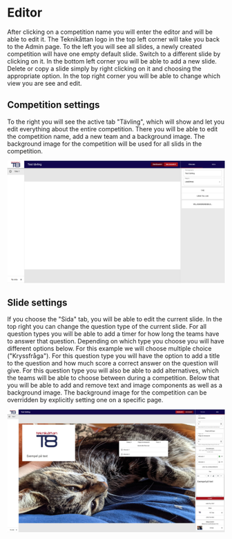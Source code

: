 # Editor

After clicking on a competition name you will enter the editor and will be able to edit it.
The Teknikåttan logo in the top left corner will take you back to the Admin page.
To the left you will see all slides, a newly created competition will have one empty default slide.
Switch to a different slide by clicking on it.
In the bottom left corner you will be able to add a new slide.
Delete or copy a slide simply by right clicking on it and choosing the appropriate option.
In the top right corner you will be able to change which view you are see and edit.

## Competition settings

To the right you will see the active tab "Tävling", which will show and let you edit everything about the entire competition.
There you will be able to edit the competition name, add a new team and a background image.
The background image for the competition will be used for all slids in the competition.

![Editor with competition tab open](../_static/editor_competition.png)

## Slide settings

If you choose the "Sida" tab, you will be able to edit the current slide.
In the top right you can change the question type of the current slide.
For all question types you will be able to add a timer for how long the teams have to answer that question.
Depending on which type you choose you will have different options below.
For this example we will choose multiple choice ("Kryssfråga").
For this question type you will have the option to add a title to the question and how much score a correct answer on the question will give.
For this question type you will also be able to add alternatives, which the teams will be able to choose between during a competition.
Below that you will be able to add and remove text and image components as well as a background image.
The background image for the competition can be overridden by explicitly setting one on a specific page.

![Editor with slide tab open](../_static/editor_slide.jpg)
